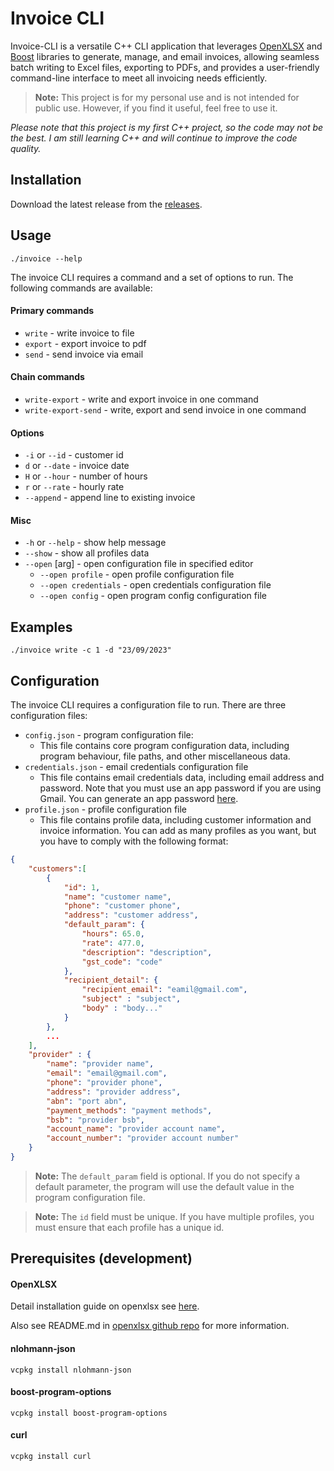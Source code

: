 # Invoice CLI
Invoice-CLI is a versatile C++ CLI application that leverages [OpenXLSX](https://github.com/troldal/OpenXLSX) and [Boost](https://www.boost.org/) libraries to generate, manage, and email invoices, allowing seamless batch writing to Excel files, exporting to PDFs, and provides a user-friendly command-line interface to meet all invoicing needs efficiently.
> **Note:** This project is for my personal use and is not intended for public use. However, if you find it useful, feel free to use it.

*Please note that this project is my first C++ project, so the code may not be the best. I am still learning C++ and will continue to improve the code quality.*

## Installation
Download the latest release from the [releases](https://github.com/sean1832/Invoice-CLI/releases/latest).

## Usage
```shell
./invoice --help
```

The invoice CLI requires a command and a set of options to run. The following commands are available:
#### Primary commands
- `write` - write invoice to file
- `export` - export invoice to pdf
- `send` - send invoice via email
#### Chain commands
- `write-export` - write and export invoice in one command
- `write-export-send` - write, export and send invoice in one command

#### Options
- `-i` or `--id` - customer id
- `d` or `--date` - invoice date
- `H` or `--hour`  - number of hours
- `r` or `--rate` - hourly rate
- `--append` - append line to existing invoice

#### Misc
- `-h` or `--help` - show help message
- `--show` - show all profiles data
- `--open` [arg] - open configuration file in specified editor
  - `--open profile` - open profile configuration file
  - `--open credentials` - open credentials configuration file
  - `--open config` - open program config configuration file

## Examples
```shell
./invoice write -c 1 -d "23/09/2023"
```

## Configuration
The invoice CLI requires a configuration file to run. There are three configuration files:
- `config.json` - program configuration file:
  - This file contains core program configuration data, including program behaviour, file paths, and other miscellaneous data.
- `credentials.json` - email credentials configuration file
  - This file contains email credentials data, including email address and password. Note that you must use an app password if you are using Gmail. You can generate an app password [here](https://myaccount.google.com/apppasswords).
- `profile.json` - profile configuration file
  - This file contains profile data, including customer information and invoice information. You can add as many profiles as you want, but you have to comply with the following format:
```json
{
    "customers":[
        {
            "id": 1,
            "name": "customer name",
            "phone": "customer phone",
            "address": "customer address",
            "default_param": {
                "hours": 65.0,
                "rate": 477.0,
                "description": "description",
                "gst_code": "code"
            },
            "recipient_detail": {
                "recipient_email": "eamil@gmail.com",
                "subject" : "subject",
                "body" : "body..."
            }
        },
        ...
    ],
    "provider" : {
        "name": "provider name",
        "email": "email@gmail.com",
        "phone": "provider phone",
        "address": "provider address",
        "abn": "port abn",
        "payment_methods": "payment methods",
        "bsb": "provider bsb",
        "account_name": "provider account name",
        "account_number": "provider account number"
    }
}
```

> **Note:** The `default_param` field is optional. If you do not specify a default parameter, the program will use the default value in the program configuration file.

> **Note:** The `id` field must be unique. If you have multiple profiles, you must ensure that each profile has a unique id.


## Prerequisites (development)
#### OpenXLSX
Detail installation guide on openxlsx see [here](documentation/openxlsx_installation.md).

Also see README.md in [openxlsx github repo](https://github.com/troldal/OpenXLSX) for more information.

#### nlohmann-json
```shell
vcpkg install nlohmann-json
```
#### boost-program-options
```shell
vcpkg install boost-program-options
```
#### curl
```shell
vcpkg install curl
```
